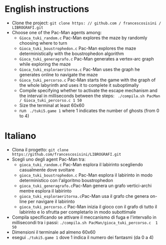 # English instructions
- Clone the project: ``git clone https: // github.com / francescosisini / LIBROGRAFI.git``
- Choose one of the Pac-Man agents among:
   - ``Gioca_tuki_random.c`` Pac-Man explores the maze by randomly choosing where to turn
   - ``Gioca_tuki_boustrophedon.c`` Pac-Man explores the maze deterministically with the boustrophedon algorithm
   - ``Gioca_tuki_generagrafo.c`` Pac-Man generates a vertex-arc graph while exploring the maze
   - ``Gioca_tuki_esploraeritorna.c`` Pac-Man uses the graph he generates online to navigate the maze
   - ``Gioca_tuki_percorso.c`` Pac-Man starts the game with the graph of the whole labyrinth and uses it to complete it suboptimally
  - Compile  specifying whether to activate the escape mechanism and the interval in milliseconds between the steps:
  `` ./compila.sh PacMan / Gioca_tuki_percorso.c 1 50``
  - Size the terminal at least 60x60
  - run `` ./tuki5.game 1`` where 1 indicates the number of ghosts (from 0 to 4)


# Italiano
- Clona il progetto: ``git clone https://github.com/francescosisini/LIBROGRAFI.git``
- Scegli uno degli agent Pac-Man tra:
  - ``gioca_tuki_random.c`` Pac-Man esplora il labirinto scegliendo casualmente dove svoltare
  - ``gioca_tuki_boustrophedon.c`` Pac-Man esplora il labirinto in modo deterministico con l'algoritmo boustrophedon
  - ``gioca_tuki_generagrafo.c``Pac-Man genera un grafo vertici-archi mentre esplora il labirinto
  - ``gioca_tuki_esploraeritorna.c``Pac-Man usa il grafo che genera on-line per navigare il labirinto
  - ``gioca_tuki_percorso.c`` Pac-Man inizia il gioco con il grafo di tutto il labirinto e lo sfrutta per completarlo in modo subottimale
 - Compila specificando se attivare il meccanismo di fuga e l'intervallo in millisecondi tra i passi: 
 ``./compila.sh PacMan/gioca_tuki_percorso.c  1 50`` 
 - Dimensioni il terminale ad almeno 60x60
 - esegui ``./tuki5.game 1`` dove 1 indica il numero dei fantasmi (da 0 a 4)

